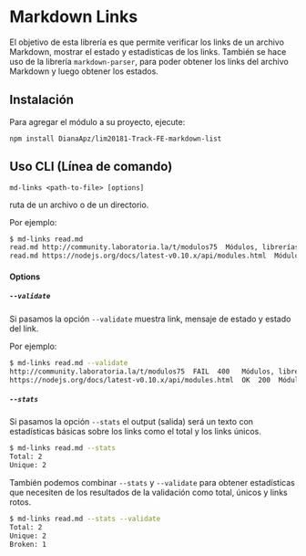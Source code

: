 # Markdown Links

El objetivo de esta librería es que permite verificar los links de un archivo Markdown, mostrar el estado y estadisticas de los links.
También se hace uso de la librería `markdown-parser`, para poder obtener los links del archivo Markdown y luego obtener los estados.

## Instalación

Para agregar el módulo a su proyecto, ejecute:

`npm install DianaApz/lim20181-Track-FE-markdown-list`


## Uso CLI (Línea de comando)


`md-links <path-to-file> [options]`

<path-file-or-dir> ruta de un archivo o de un directorio.

Por ejemplo:

```sh
$ md-links read.md
read.md http://community.laboratoria.la/t/modulos75  Módulos, librerías y frameworks
read.md https://nodejs.org/docs/latest-v0.10.x/api/modules.html  Módulos(CommonJS)
```

#### Options

##### `--validate`

Si pasamos la opción `--validate` muestra link, mensaje de estado y estado del link. 

Por ejemplo:

```sh
$ md-links read.md --validate
http://community.laboratoria.la/t/modulos75  FAIL  400   Módulos, librerías y frameworks
https://nodejs.org/docs/latest-v0.10.x/api/modules.html  OK  200  Módulos(CommonJS)

```

##### `--stats`

Si pasamos la opción `--stats` el output (salida) será un texto con estadísticas
básicas sobre los links como el total y los links únicos.

```sh
$ md-links read.md --stats
Total: 2
Unique: 2
```

También podemos combinar `--stats` y `--validate` para obtener estadísticas que
necesiten de los resultados de la validación como total, únicos y links rotos.

```sh
$ md-links read.md --stats --validate
Total: 2
Unique: 2
Broken: 1
```


